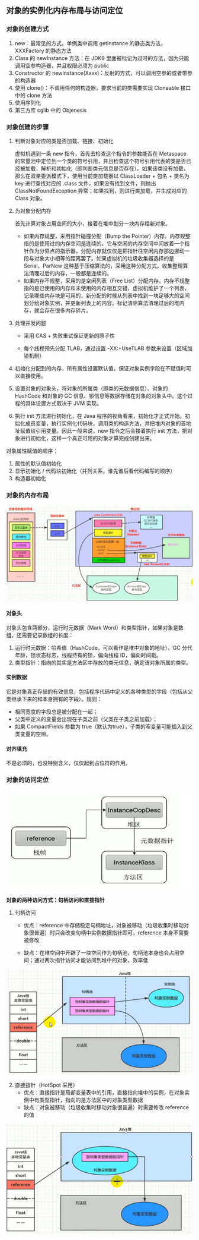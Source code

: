 ## 对象的实例化内存布局与访问定位

### 对象的创建方式

1. new：最常见的方式，单例类中调用 getInstance 的静态类方法，XXXFactory 的静态方法
2. Class 的 newInstance 方法：在 JDK9 里面被标记为过时的方法，因为只能调用空参构造器，并且权限必须为 public
3. Constructor 的 newInstance(Xxxx)：反射的方式，可以调用空参的或者带参的构造器
4. 使用 clone()：不调用任何的构造器，要求当前的类需要实现 Cloneable 接口中的 clone 方法
5. 使用序列化
6. 第三方库 cglib 中的 Objenesis



### 对象创建的步骤

1. 判断对象对应的类是否加载、链接、初始化

   虚拟机遇到一条 new 指令，首先去检查这个指令的参数能否在 Metaspace 的常量池中定位到一个类的符号引用，并且检查这个符号引用代表的类是否已经被加载，解析和初始化（即判断类元信息是否存在）。如果该类没有加载，那么在双亲委派模式下，使用当前类加载器以 ClassLoader + 包名 + 类名为 key 进行查找对应的 .class 文件，如果没有找到文件，则抛出 ClassNotFoundException 异常；如果找到，则进行类加载，并生成对应的 Class 对象。

2. 为对象分配内存

   首先计算对象占用空间的大小，接着在堆中划分一块内存给新对象。

   - 如果内存规整，采用指针碰撞分配（Bump the Pointer）内存。内存规整指的是使用过的内存空间是连续的，它与空闲的内存空间中间放着一个指针作为分界点的指示器。分配内存就仅仅是把指针往空闲内存那边挪动一段与对象大小相等的距离罢了。如果虚拟机的垃圾收集器选择的是 Serial，ParNew 这种基于压缩算法的，采用这种分配方式。收集整理算法清理过后的内存，一般都是连续的。
   - 如果内存不规整，采用的是空闲列表（Free List）分配内存。内存不规整指的是已使用的内存和未使用的内存相互交错，虚拟机维护了一个列表，记录哪些内存块是可用的，新分配的时候从列表中找到一块足够大的空间划分给对象实例，并更新列表上的内容。标记清除算法清理过后的堆内存，就会存在很多内存碎片。

3. 处理并发问题

   - 采用 CAS + 失败重试保证更新的原子性

   - 每个线程预先分配 TLAB，通过设置 -XX:+UseTLAB 参数来设置（区域加锁机制）

4. 初始化分配到的内存，所有属性设置默认值，保证对象实例字段在不赋值时可以直接使用。

5. 设置对象的对象头，将对象的所属类（即类的元数据信息）、对象的 HashCode 和对象的 GC 信息、锁信息等数据存储在对象的对象头中。这个过程的具体设置方式取决于 JVM 实现。

6. 执行 init 方法进行初始化，在 Java 程序的视角看来，初始化才正式开始。初始化成员变量，执行实例化代码块，调用类的构造方法，并把堆内对象的首地址赋值给引用变量。因此一般来说，new 指令之后会接着执行 init 方法，把对象进行初始化，这样一个真正可用的对象才算完成创建出来。

对象属性赋值的顺序：

1. 属性的默认值初始化
2. 显示初始化 / 代码块初始化（并列关系，谁先谁后看代码编写的顺序）
3. 构造器初始化



### 对象的内存布局

![对象的内存布局](../images/20210124114152951.png)

#### 对象头

对象头包含两部分，运行时元数据（Mark Word）和类型指针，如果对象是数组，还需要记录数组的长度：

1. 运行时元数据：哈希值（HashCode，可以看作是堆中对象的地址），GC 分代年龄，锁状态标志，线程持有的锁，偏向线程 ID，偏向时间戳。
2. 类型指针：指向的其实是方法区中存放的类元信息，确定该对象所属的类型。



#### 实例数据

它是对象真正存储的有效信息，包括程序代码中定义的各种类型的字段（包括从父类继承下来的和本身拥有的字段）。规则：

- 相同宽度的字段总是被分配在一起；
- 父类中定义的变量会出现在子类之前（父类在子类之前加载）；
- 如果 CompactFields 参数为 true（默认为true），子类的窄变量可能插入到父类变量的空隙。



#### 对齐填充

不是必须的，也没特别含义，仅仅起到占位符的作用。



### 对象的访问定位

![对象的访问定位](../images/20210124121114036.png)

**对象的两种访问方式：句柄访问和直接指针**

1. 句柄访问

   - 优点：reference 中存储稳定句柄地址，对象被移动（垃圾收集时移动对象很普遍）时只会改变句柄中实例数据指针即可，reference 本身不需要被修改

   - 缺点：在堆空间中开辟了一块空间作为句柄池，句柄池本身也会占用空间；通过两次指针访问才能访问到堆中的对象，效率低

![句柄访问](../images/20210124121233917.png)

2. 直接指针（HotSpot 采用）
   - 优点：直接指针是局部变量表中的引用，直接指向堆中的实例，在对象实例中有类型指针，指向的是方法区中的对象类型数据
   - 缺点：对象被移动（垃圾收集时移动对象很普遍）时需要修改 reference 的值

![直接指针](../images/20210124121348856.png)